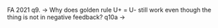 FA 2021 
q9.  -> Why does golden rule U+ = U- still work even though the thing is not in negative feedback?
q10a -> 